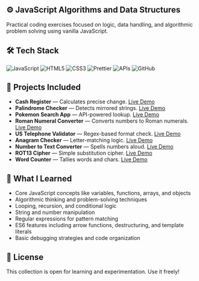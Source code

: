 ## ⚙️ JavaScript Algorithms and Data Structures

Practical coding exercises focused on logic, data handling, and algorithmic problem solving using vanilla JavaScript.

## 🛠️ Tech Stack

![JavaScript](https://img.shields.io/badge/-JavaScript-F7DF1E?logo=javascript&logoColor=black&logoWidth=30)
![HTML5](https://img.shields.io/badge/-HTML5-E34F26?logo=html5&logoColor=white&logoWidth=30)
![CSS3](https://img.shields.io/badge/-CSS3-1572B6?logo=css3&logoColor=white&logoWidth=30)
![Prettier](https://img.shields.io/badge/-Prettier-F7B93E?logo=prettier&logoColor=black&logoWidth=30)
![APIs](https://img.shields.io/badge/-APIs-4DB33D?logo=cloud&logoColor=white&logoWidth=30)
![GitHub](https://img.shields.io/badge/-GitHub-181717?logo=github&logoColor=white&logoWidth=30)

<!-- ## 🚀 Projects Included

-   **Cash Register**
    Calculates change from a transaction using precise currency logic.
    [Live Demo](https://codepen.io/Work-Reinis/pen/VYvpzzN)
-   **Palindrome Checker**
    Checks if a given string reads the same backward and forward.
    [Live Demo](https://codepen.io/Work-Reinis/pen/OPypjxy)
-   **Pokemon Search App**
    Fetches and displays Pokémon data based on user input.
    [Live Demo](https://codepen.io/Work-Reinis/pen/empvEGy)
-   **Roman Numeral Converter**
    Converts numbers between standard and Roman numeral formats.
    [Live Demo](https://codepen.io/Work-Reinis/pen/dPYvzVr)
-   **US Telephone Number Validator**
     Validates American phone numbers using regular expressions.
    [Live Demo](https://codepen.io/Work-Reinis/pen/raOyzYJ)
-   **Anagram Checker**
     Determines if two strings contain the same characters in a different order.
     [Live Demo](https://codepen.io/Work-Reinis/pen/LEpWjQq)
-   **Number to Text Converter**
     Converts numeric values into their equivalent English words.
     [Live Demo](https://codepen.io/Work-Reinis/pen/PwPpKRP)
-   **ROT13 Cipher**
     Encodes and decodes text using the ROT13 substitution cipher.
     [Live Demo](https://codepen.io/Work-Reinis/pen/KwdWvoq)
-   **Word counter**
     Counts words and characters in a given text input.
     [Live Demo](https://codepen.io/Work-Reinis/pen/empvEMV) -->
     
## 🚀 Projects Included

- **Cash Register** — Calculates precise change. [Live Demo](https://codepen.io/Work-Reinis/pen/VYvpzzN)  
- **Palindrome Checker** — Detects mirrored strings. [Live Demo](https://codepen.io/Work-Reinis/pen/OPypjxy)  
- **Pokemon Search App** — API-powered lookup. [Live Demo](https://codepen.io/Work-Reinis/pen/empvEGy)  
- **Roman Numeral Converter** — Converts numbers to Roman numerals. [Live Demo](https://codepen.io/Work-Reinis/pen/dPYvzVr)  
- **US Telephone Validator** — Regex-based format check. [Live Demo](https://codepen.io/Work-Reinis/pen/raOyzYJ)  
- **Anagram Checker** — Letter-matching logic. [Live Demo](https://codepen.io/Work-Reinis/pen/LEpWjQq)  
- **Number to Text Converter** — Spells numbers aloud. [Live Demo](https://codepen.io/Work-Reinis/pen/PwPpKRP)  
- **ROT13 Cipher** — Simple substitution cipher. [Live Demo](https://codepen.io/Work-Reinis/pen/KwdWvoq)  
- **Word Counter** — Tallies words and chars. [Live Demo](https://codepen.io/Work-Reinis/pen/empvEMV)  


## 🧠 What I Learned

-   Core JavaScript concepts like variables, functions, arrays, and objects
-   Algorithmic thinking and problem-solving techniques
-   Looping, recursion, and conditional logic
-   String and number manipulation
-   Regular expressions for pattern matching
-   ES6 features including arrow functions, destructuring, and template literals
-   Basic debugging strategies and code organization

## 📜 License

This collection is open for learning and experimentation. Use it freely!
